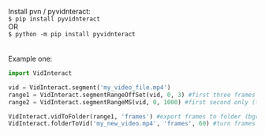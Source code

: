 Install pvn / pyvidnteract:\
`$ pip install pyvidnteract`<br/>OR<br/>`$ python -m pip install pyvidnteract`
\
\
\
Example one:
```python
import VidInteract

vid = VidInteract.segment('my_video_file.mp4')
range1 = VidInteract.segmentRangeOffSet(vid, 0, 3) #first three frames (offset vals)
range2 = VidInteract.segmentRangeMS(vid, 0, 1000) #first second only (first 1000 ms)

VidInteract.vidToFolder(range1, 'frames') #export frames to folder (bgr 4 some reason)
VidInteract.folderToVid('my_new_video.mp4', 'frames', 60) #turn frames into 60fps video (again, bgr even if input is rgb)
```








